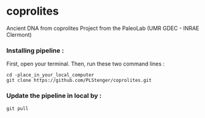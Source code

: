 # coprolites
Ancient DNA from coprolites
Project from the PaleoLab (UMR GDEC - INRAE Clermont)

### Installing pipeline :

First, open your terminal. Then, run these two command lines :

    cd -place_in_your_local_computer
    git clone https://github.com/PLStenger/coprolites.git

### Update the pipeline in local by :

    git pull
